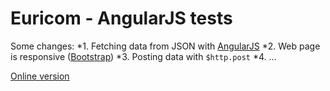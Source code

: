 # Euricom - AngularJS tests

Some changes:
*1. Fetching data from JSON with [AngularJS]( http://angularjs.org )
*2. Web page is responsive ([Bootstrap]( http://getbootstrap.com ))
*3. Posting data with `$http.post`
*4. ...


[Online version]( http://ksenia.be/euricom )